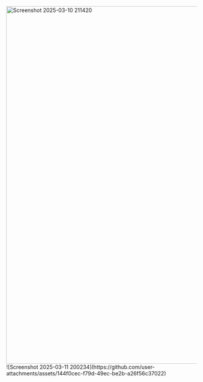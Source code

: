 
<img width="948" alt="Screenshot 2025-03-10 211420" src="https://github.com/user-attachments/assets/72d9d11f-88fa-426e-ab97-f2c73d682b3c" />
![Screenshot 2025-03-11 200234](https://github.com/user-attachments/assets/144f0cec-f79d-49ec-be2b-a26f56c37022)
















